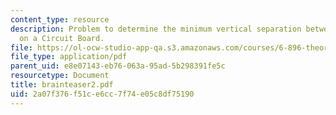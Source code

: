 ```yaml
---
content_type: resource
description: Problem to determine the minimum vertical separation between 2 modules
  on a Circuit Board.
file: https://ol-ocw-studio-app-qa.s3.amazonaws.com/courses/6-896-theory-of-parallel-hardware-sma-5511-spring-2004/2a07f376f51ce6cc7f74e05c8df75190_brainteaser2.pdf
file_type: application/pdf
parent_uid: e8e07143-eb76-063a-95ad-5b298391fe5c
resourcetype: Document
title: brainteaser2.pdf
uid: 2a07f376-f51c-e6cc-7f74-e05c8df75190
---
```

